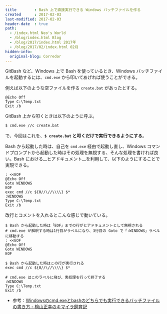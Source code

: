 ```yaml
---
title        : Bash 上で直接実行できる Windows バッチファイルを作る
created      : 2017-02-03
last-modified: 2017-02-03
header-date  : true
path:
  - /index.html Neo's World
  - /blog/index.html Blog
  - /blog/2017/index.html 2017年
  - /blog/2017/02/index.html 02月
hidden-info:
  original-blog: Corredor
---
```


GitBash など、Windows 上で Bash を使っているとき、Windows バッチファイルを起動するには、`cmd.exe` から叩いてあげれば使うことができる。

例えば以下のような空ファイルを作る `create.bat` があったとする。

```dosbatch
@Echo Off
Type C:\Temp.txt
Exit /b
```

GitBash 上から叩くときは以下のように呼ぶ。

```bash
$ cmd.exe //c create.bat
```

で、今回はこれを、__`$ create.bat` と叩くだけで実行できるようにする__。

Bash から起動した時は、自己を `cmd.exe` 経由で起動し直し、Windows コマンドプロンプトから起動した時はその処理を無視する、そんな処理を書ければ良い。Bash における__ヒアドキュメント__を利用して、以下のようにすることで実現できる。

```dosbatch
: <<EOF
@Echo Off
Goto WINDOWS
EOF
exec cmd //c ${0//\//\\\\} $*
:WINDOWS
Type C:\Temp.txt
Exit /b
```

改行とコメントを入れるとこんな感じで動いている。

```dosbatch
$ Bash から起動した時は「EOF」までの行がヒアドキュメントとして無視される
# cmd.exe が解釈する時は1行目がラベルになり、3行目の Goto で「:WINDOWS」ラベルに移動する
: <<EOF
@Echo Off
Goto WINDOWS
EOF

$ Bash から起動した時はこの行が実行される
exec cmd //c ${0//\//\\\\} $*

# cmd.exe はこのラベルに飛び、実処理を行って終了する
:WINDOWS
Type C:\Temp.txt
Exit /b
```

- 参考：[Windowsのcmd.exeとbashのどちらでも実行できるバッチファイルの書き方 - 檜山正幸のキマイラ飼育記](http://d.hatena.ne.jp/m-hiyama/20110729/1311910095)
